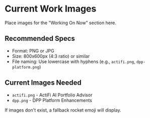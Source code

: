 # Current Work Images

Place images for the "Working On Now" section here.

## Recommended Specs
- Format: PNG or JPG
- Size: 800x600px (4:3 ratio) or similar
- File naming: Use lowercase with hyphens (e.g., `actifi.png`, `dpp-platform.png`)

## Current Images Needed
- `actifi.png` - ActiFi AI Portfolio Advisor
- `dpp.png` - DPP Platform Enhancements

If images don't exist, a fallback rocket emoji will display.



